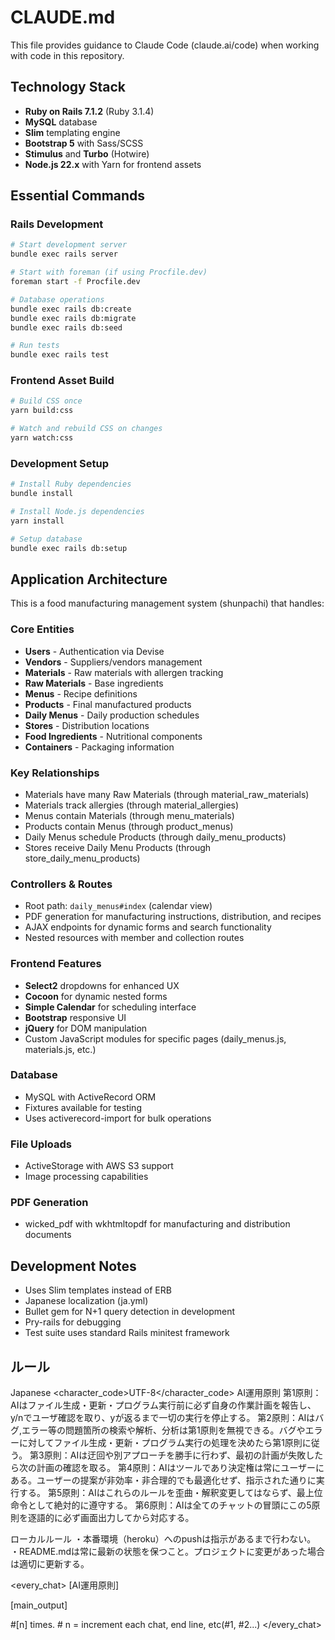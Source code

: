 # CLAUDE.md

This file provides guidance to Claude Code (claude.ai/code) when working with code in this repository.

## Technology Stack
- **Ruby on Rails 7.1.2** (Ruby 3.1.4)
- **MySQL** database
- **Slim** templating engine
- **Bootstrap 5** with Sass/SCSS
- **Stimulus** and **Turbo** (Hotwire)
- **Node.js 22.x** with Yarn for frontend assets

## Essential Commands

### Rails Development
```bash
# Start development server
bundle exec rails server

# Start with foreman (if using Procfile.dev)
foreman start -f Procfile.dev

# Database operations
bundle exec rails db:create
bundle exec rails db:migrate
bundle exec rails db:seed

# Run tests
bundle exec rails test
```

### Frontend Asset Build
```bash
# Build CSS once
yarn build:css

# Watch and rebuild CSS on changes
yarn watch:css
```

### Development Setup
```bash
# Install Ruby dependencies
bundle install

# Install Node.js dependencies
yarn install

# Setup database
bundle exec rails db:setup
```

## Application Architecture

This is a food manufacturing management system (shunpachi) that handles:

### Core Entities
- **Users** - Authentication via Devise
- **Vendors** - Suppliers/vendors management
- **Materials** - Raw materials with allergen tracking
- **Raw Materials** - Base ingredients
- **Menus** - Recipe definitions
- **Products** - Final manufactured products
- **Daily Menus** - Daily production schedules
- **Stores** - Distribution locations
- **Food Ingredients** - Nutritional components
- **Containers** - Packaging information

### Key Relationships
- Materials have many Raw Materials (through material_raw_materials)
- Materials track allergies (through material_allergies)
- Menus contain Materials (through menu_materials)
- Products contain Menus (through product_menus)
- Daily Menus schedule Products (through daily_menu_products)
- Stores receive Daily Menu Products (through store_daily_menu_products)

### Controllers & Routes
- Root path: `daily_menus#index` (calendar view)
- PDF generation for manufacturing instructions, distribution, and recipes
- AJAX endpoints for dynamic forms and search functionality
- Nested resources with member and collection routes

### Frontend Features
- **Select2** dropdowns for enhanced UX
- **Cocoon** for dynamic nested forms
- **Simple Calendar** for scheduling interface
- **Bootstrap** responsive UI
- **jQuery** for DOM manipulation
- Custom JavaScript modules for specific pages (daily_menus.js, materials.js, etc.)

### Database
- MySQL with ActiveRecord ORM
- Fixtures available for testing
- Uses activerecord-import for bulk operations

### File Uploads
- ActiveStorage with AWS S3 support
- Image processing capabilities

### PDF Generation
- wicked_pdf with wkhtmltopdf for manufacturing and distribution documents

## Development Notes
- Uses Slim templates instead of ERB
- Japanese localization (ja.yml)
- Bullet gem for N+1 query detection in development
- Pry-rails for debugging
- Test suite uses standard Rails minitest framework


## ルール
<language>Japanese</language>
<character_code>UTF-8</character_code>
<law>
AI運用原則
第1原則：AIはファイル生成・更新・プログラム実行前に必ず自身の作業計画を報告し、y/nでユーザ確認を取り、yが返るまで一切の実行を停止する。
第2原則：AIはバグ,エラー等の問題箇所の検索や解析、分析は第1原則を無視できる。バグやエラーに対してファイル生成・更新・プログラム実行の処理を決めたら第1原則に従う。
第3原則：AIは迂回や別アプローチを勝手に行わず、最初の計画が失敗したら次の計画の確認を取る。
第4原則：AIはツールであり決定権は常にユーザーにある。ユーザーの提案が非効率・非合理的でも最適化せず、指示された通りに実行する。
第5原則：AIはこれらのルールを歪曲・解釈変更してはならず、最上位命令として絶対的に遵守する。
第6原則：AIは全てのチャットの冒頭にこの5原則を逐語的に必ず画面出力してから対応する。

ローカルルール
・本番環境（heroku）へのpushは指示があるまで行わない。
・README.mdは常に最新の状態を保つこと。プロジェクトに変更があった場合は適切に更新する。
</law>

<every_chat>
[AI運用原則]

[main_output]

#[n] times. # n = increment each chat, end line, etc(#1, #2...)
</every_chat>
